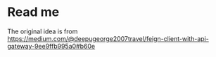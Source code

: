 # Read me

The original idea is from  
https://medium.com/@deepugeorge2007travel/feign-client-with-api-gateway-9ee9ffb995a0#b60e
